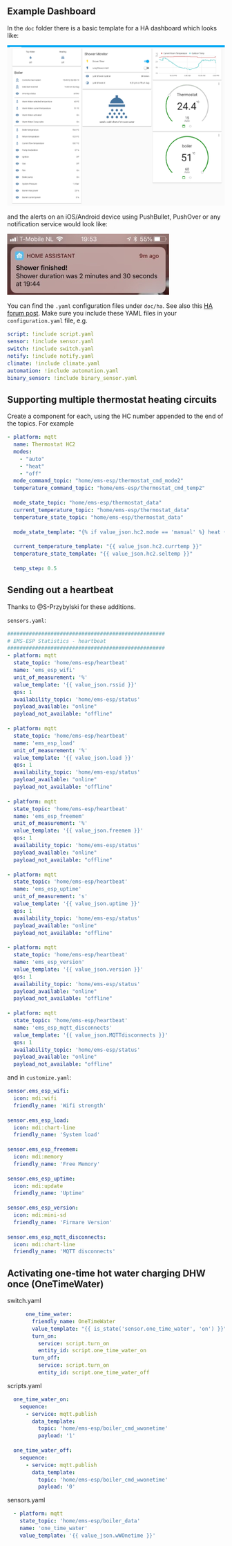 ## Example Dashboard

In the `doc` folder there is a basic template for a HA dashboard which looks like:

![Home Assistant panel)](_media/home%20assistant/ha.png)

and the alerts on an iOS/Android device using PushBullet, PushOver or any notification service would look like:

![Home Assistant iPhone notify)](_media/home%20assistant/ha_notify.jpg)

You can find the `.yaml` configuration files under `doc/ha`. See also this [HA forum post](https://community.home-assistant.io/t/thermostat-and-boiler-controller-for-ems-based-boilers-nefit-buderus-bosch-using-esp/53382). Make sure you include these YAML files in your `configuration.yaml` file, e.g.

```yaml
script: !include script.yaml
sensor: !include sensor.yaml
switch: !include switch.yaml
notify: !include notify.yaml
climate: !include climate.yaml
automation: !include automation.yaml
binary_sensor: !include binary_sensor.yaml
```

## Supporting multiple thermostat heating circuits

Create a component for each, using the HC number appended to the end of the topics. For example

```yaml
- platform: mqtt
  name: Thermostat HC2
  modes:
    - "auto"
    - "heat"
    - "off"
  mode_command_topic: "home/ems-esp/thermostat_cmd_mode2"
  temperature_command_topic: "home/ems-esp/thermostat_cmd_temp2"
   
  mode_state_topic: "home/ems-esp/thermostat_data"
  current_temperature_topic: "home/ems-esp/thermostat_data"
  temperature_state_topic: "home/ems-esp/thermostat_data"

  mode_state_template: "{% if value_json.hc2.mode == 'manual' %} heat {% else %} {{value_json.hc2.mode}} {% endif %}"

  current_temperature_template: "{{ value_json.hc2.currtemp }}"
  temperature_state_template: "{{ value_json.hc2.seltemp }}"
   
  temp_step: 0.5

```

## Sending out a heartbeat

Thanks to @S-Przybylski for these additions.

`sensors.yaml`:

```yaml
###################################################
# EMS-ESP Statistics - heartbeat
###################################################
- platform: mqtt
  state_topic: 'home/ems-esp/heartbeat'
  name: 'ems_esp_wifi'
  unit_of_measurement: '%'
  value_template: '{{ value_json.rssid }}'
  qos: 1
  availability_topic: 'home/ems-esp/status'
  payload_available: "online"
  payload_not_available: "offline"

- platform: mqtt
  state_topic: 'home/ems-esp/heartbeat'
  name: 'ems_esp_load'
  unit_of_measurement: '%'
  value_template: '{{ value_json.load }}'
  qos: 1
  availability_topic: 'home/ems-esp/status'
  payload_available: "online"
  payload_not_available: "offline"

- platform: mqtt
  state_topic: 'home/ems-esp/heartbeat'
  name: 'ems_esp_freemem'
  unit_of_measurement: '%'
  value_template: '{{ value_json.freemem }}'
  qos: 1
  availability_topic: 'home/ems-esp/status'
  payload_available: "online"
  payload_not_available: "offline"

- platform: mqtt
  state_topic: 'home/ems-esp/heartbeat'
  name: 'ems_esp_uptime'
  unit_of_measurement: 's'
  value_template: '{{ value_json.uptime }}'
  qos: 1
  availability_topic: 'home/ems-esp/status'
  payload_available: "online"
  payload_not_available: "offline"

- platform: mqtt
  state_topic: 'home/ems-esp/heartbeat'
  name: 'ems_esp_version'
  value_template: '{{ value_json.version }}'
  qos: 1
  availability_topic: 'home/ems-esp/status'
  payload_available: "online"
  payload_not_available: "offline"

- platform: mqtt
  state_topic: 'home/ems-esp/heartbeat'
  name: 'ems_esp_mqtt_disconnects'
  value_template: '{{ value_json.MQTTdisconnects }}'
  qos: 1
  availability_topic: 'home/ems-esp/status'
  payload_available: "online"
  payload_not_available: "offline"
```

and in `customize.yaml`:

```yaml
sensor.ems_esp_wifi:
  icon: mdi:wifi
  friendly_name: 'Wifi strength'

sensor.ems_esp_load:
  icon: mdi:chart-line
  friendly_name: 'System load'

sensor.ems_esp_freemem:
  icon: mdi:memory
  friendly_name: 'Free Memory'

sensor.ems_esp_uptime:
  icon: mdi:update
  friendly_name: 'Uptime'

sensor.ems_esp_version:
  icon: mdi:mini-sd
  friendly_name: 'Firmare Version'

sensor.ems_esp_mqtt_disconnects:
  icon: mdi:chart-line
  friendly_name: 'MQTT disconnects'
```

## Activating one-time hot water charging DHW once (OneTimeWater) 

switch.yaml
```yaml
      one_time_water:
        friendly_name: OneTimeWater
        value_template: "{{ is_state('sensor.one_time_water', 'on') }}"
        turn_on:
          service: script.turn_on
          entity_id: script.one_time_water_on
        turn_off:
          service: script.turn_on
          entity_id: script.one_time_water_off
```

scripts.yaml
```yaml
  one_time_water_on:
    sequence:
      - service: mqtt.publish
        data_template:
          topic: 'home/ems-esp/boiler_cmd_wwonetime'
          payload: '1'
          
  one_time_water_off:
    sequence:
      - service: mqtt.publish
        data_template:
          topic: 'home/ems-esp/boiler_cmd_wwonetime'
          payload: '0'
```

sensors.yaml
```yaml
  - platform: mqtt
    state_topic: 'home/ems-esp/boiler_data'
    name: 'one_time_water'
    value_template: '{{ value_json.wWOnetime }}'
```
